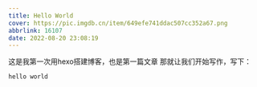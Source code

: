 ```yaml
---
title: Hello World
cover: https://pic.imgdb.cn/item/649efe741ddac507cc352a67.png
abbrlink: 16107
date: 2022-08-20 23:08:19
---
```


<!-- more -->

这是我第一次用hexo搭建博客，也是第一篇文章
那就让我们开始写作，写下：
```114514
hello world
```